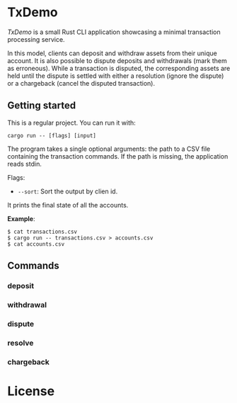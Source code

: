 # TxDemo

_TxDemo_ is a small Rust CLI application showcasing a minimal transaction processing service.

In this model, clients can deposit and withdraw assets from their unique account. It is also possible to dispute
deposits and withdrawals (mark them as erroneous). While a transaction is disputed, the corresponding assets are held
until the dispute is settled with either a resolution (ignore the dispute) or a chargeback (cancel the disputed
transaction).

## Getting started

This is a regular project. You can run it with:

```
cargo run -- [flags] [input]
```

The program takes a single optional arguments: the path to a CSV file containing the transaction commands. If the path
is missing, the application reads stdin.

Flags:
- `--sort`: Sort the output by clien id.

It prints the final state of all the accounts.

**Example**:

```
$ cat transactions.csv
$ cargo run -- transactions.csv > accounts.csv
$ cat accounts.csv
```

## Commands

### deposit

### withdrawal

### dispute

### resolve

### chargeback

# License


